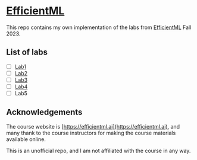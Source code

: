 # [EfficientML](https://efficientml.ai)

This repo contains my own implementation of the labs from [EfficientML](https://efficientml.ai) Fall 2023.

## List of labs

- [ ] [Lab1](Lab1.ipynb)
- [ ] [Lab2](Lab1.ipynb)
- [ ] [Lab3](Lab1.ipynb)
- [ ] [Lab4](Lab1.ipynb)
- [ ] Lab5

## Acknowledgements

The course website is [https://efficientml.ai](https://efficientml.ai), and many thank to the course instructors for making the course materials available online.

This is an unofficial repo, and I am not affiliated with the course in any way.